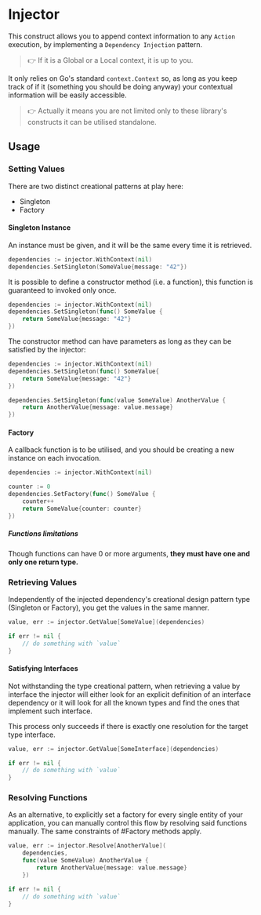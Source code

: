 # Injector

This construct allows you to append context information to any `Action` execution, by implementing a `Dependency Injection` pattern.

> 👉 If it is a Global or a Local context, it is up to you.

It only relies on Go's standard `context.Context` so, as long as you keep track of if it (something you should be doing anyway) your contextual information will be easily accessible.

> 👉 Actually it means you are not limited only to these library's constructs it can be utilised standalone.

## Usage

### Setting Values

There are two distinct creational patterns at play here:

- Singleton
- Factory

#### Singleton Instance

An instance must be given, and it will be the same every time it is retrieved.

```go
dependencies := injector.WithContext(nil)
dependencies.SetSingleton(SomeValue{message: "42"})
```

It is possible to define a constructor method (i.e. a function), this function is guaranteed to invoked only once.

```go
dependencies := injector.WithContext(nil)
dependencies.SetSingleton(func() SomeValue {
	return SomeValue{message: "42"}
})
```

The constructor method can have parameters as long as they can be satisfied by the injector:

```go
dependencies := injector.WithContext(nil)
dependencies.SetSingleton(func() SomeValue{
    return SomeValue{message: "42"}
})

dependencies.SetSingleton(func(value SomeValue) AnotherValue {
    return AnotherValue{message: value.message}
})
```

#### Factory

A callback function is to be utilised, and you should be creating a new instance on each invocation.

```go
dependencies := injector.WithContext(nil)

counter := 0
dependencies.SetFactory(func() SomeValue {
    counter++
    return SomeValue{counter: counter}
})
```

##### Functions limitations

Though functions can have 0 or more arguments, **they must have one and only one return type.**

### Retrieving Values

Independently of the injected dependency's creational design pattern type (Singleton or Factory), you get the values in the same manner.

```go
value, err := injector.GetValue[SomeValue](dependencies)

if err != nil {
	// do something with `value`
}
```

#### Satisfying Interfaces

Not withstanding the type creational pattern, when retrieving a value by interface the injector will either look for an explicit definition of an interface dependency or it will look for all the known types and find the ones that implement such interface.

This process only succeeds if there is exactly one resolution for the target type 
interface.

```go
value, err := injector.GetValue[SomeInterface](dependencies)

if err != nil {
	// do something with `value`
}
```

### Resolving Functions

As an alternative, to explicitly set a factory for every single entity of your application, you can manually control this flow by resolving said functions manually. The same constraints of #Factory methods apply. 

```go
value, err := injector.Resolve[AnotherValue](
	dependencies, 
	func(value SomeValue) AnotherValue {  
		return AnotherValue{message: value.message}  
	})

if err != nil {
	// do something with `value`
}
```